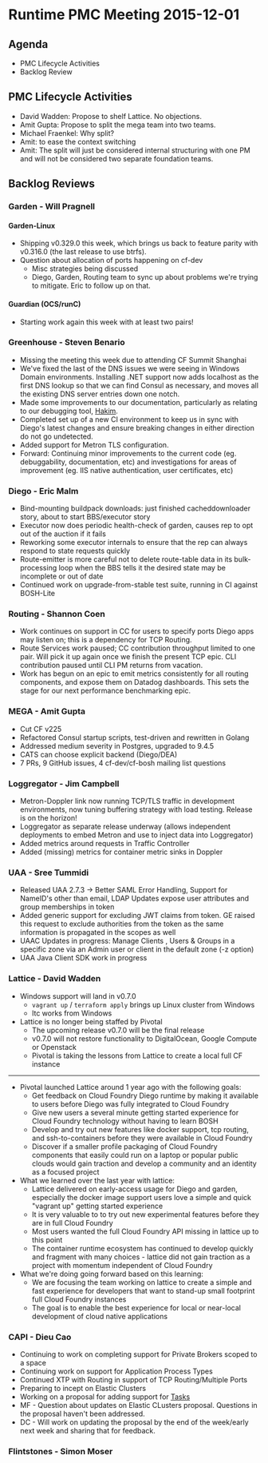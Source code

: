 # Runtime PMC Meeting 2015-12-01

## Agenda
* PMC Lifecycle Activities
* Backlog Review

## PMC Lifecycle Activities
- David Wadden: Propose to shelf Lattice. No objections.
- Amit Gupta: Propose to split the mega team into two teams.
- Michael Fraenkel: Why split?
- Amit: to ease the context switching
- Amit: The split will just be considered internal structuring with one PM and will not be considered two separate foundation teams.

## Backlog Reviews

### Garden - Will Pragnell

#### Garden-Linux
- Shipping v0.329.0 this week, which brings us back to feature parity with v0.316.0 (the last release to use btrfs).
- Question about allocation of ports happening on cf-dev
  - Misc strategies being discussed
  - Diego, Garden, Routing team to sync up about problems we're trying to mitigate. Eric to follow up on that.

#### Guardian (OCS/runC)
- Starting work again this week with at least two pairs!

### Greenhouse - Steven Benario
- Missing the meeting this week due to attending CF Summit Shanghai
- We've fixed the last of the DNS issues we were seeing in Windows Domain environments. Installing .NET support now adds localhost as the first DNS lookup so that we can find Consul as necessary, and moves all the existing DNS server entries down one notch.
- Made some improvements to our documentation, particularly as relating to our debugging tool, [Hakim](https://github.com/cloudfoundry-incubator/hakim).
- Completed set up of a new CI environment to keep us in sync with Diego's latest changes and ensure breaking changes in either direction do not go undetected.
- Added support for Metron TLS configuration.
- Forward: Continuing minor improvements to the current code (eg. debuggability, documentation, etc) and investigations for areas of improvement (eg. IIS native authentication, user certificates, etc)

### Diego - Eric Malm

- Bind-mounting buildpack downloads: just finished cacheddownloader story, about to start BBS/executor story
- Executor now does periodic health-check of garden, causes rep to opt out of the auction if it fails
- Reworking some executor internals to ensure that the rep can always respond to state requests quickly
- Route-emitter is more careful not to delete route-table data in its bulk-processing loop when the BBS tells it the desired state may be incomplete or out of date
- Continued work on upgrade-from-stable test suite, running in CI against BOSH-Lite


### Routing - Shannon Coen

- Work continues on support in CC for users to specify ports Diego apps may listen on; this is a dependency for TCP Routing.
- Route Services work paused; CC contribution throughput limited to one pair. Will pick it up again once we finish the present TCP epic. CLI contribution paused until CLI PM returns from vacation.
- Work has begun on an epic to emit metrics consistently for all routing components, and expose them on Datadog dashboards. This sets the stage for our next performance benchmarking epic.

### MEGA - Amit Gupta

- Cut CF v225
- Refactored Consul startup scripts, test-driven and rewritten in Golang
- Addressed medium severity in Postgres, upgraded to 9.4.5
- CATS can choose explicit backend (Diego/DEA)
- 7 PRs, 9 GitHub issues, 4 cf-dev/cf-bosh mailing list questions

### Loggregator - Jim Campbell
 * Metron-Doppler link now running TCP/TLS traffic in development environments, now tuning buffering strategy with load testing. Release is on the horizon!
 * Loggregator as separate release underway (allows independent deployments to embed Metron and use to inject data into Loggregator)
 * Added metrics around requests in Traffic Controller
 * Added (missing) metrics for container metric sinks in Doppler

### UAA - Sree Tummidi
- Released UAA 2.7.3 -> Better SAML Error Handling, Support for NameID's other than email, LDAP Updates expose user attributes and group memberships in token
- Added generic support for excluding JWT claims from token. GE raised this request to exclude authorities from the token as the same information is propagated in the scopes as well
- UAAC Updates in progress: Manage Clients , Users & Groups in a specific zone via an Admin user or client in the default zone (-z option)
- UAA Java Client SDK work in progress
### Lattice - David Wadden

- Windows support will land in v0.7.0
  - `vagrant up` / `terraform apply` brings up Linux cluster from Windows
  - ltc works from Windows
- Lattice is no longer being staffed by Pivotal
  - The upcoming release v0.7.0 will be the final release
  - v0.7.0 will not restore functionality to DigitalOcean, Google Compute or Openstack 
  - Pivotal is taking the lessons from Lattice to create a local full CF instance

---

- Pivotal launched Lattice around 1 year ago with the following goals:
  - Get feedback on Cloud Foundry Diego runtime by making it available to users before Diego was fully integrated to Cloud Foundry
  - Give new users a several minute getting started experience for Cloud Foundry technology without having to learn BOSH
  - Develop and try out new features like docker support, tcp routing, and ssh-to-containers before they were available in Cloud Foundry
  - Discover if a smaller profile packaging of Cloud Foundry components that easily could run on a laptop or popular public clouds would gain traction and develop a community and an identity as a focused project
- What we learned over the last year with lattice:
  - Lattice delivered on early-access usage for Diego and garden, especially the docker image support
users love a simple and quick "vagrant up" getting started experience
  - It is very valuable to to try out new experimental features before they are in full Cloud Foundry
  - Most users wanted the full Cloud Foundry API missing in lattice up to this point
  - The container runtime ecosystem has continued to develop quickly and fragment with many choices - lattice did not gain traction as a project with momentum independent of Cloud Foundry
- What we're doing going forward based on this learning:
  - We are focusing the team working on lattice to create a simple and fast experience for developers that want to stand-up small footprint full Cloud Foundry instances
  - The goal is to enable the best experience for local or near-local development of cloud native applications

### CAPI - Dieu Cao
- Continuing to work on completing support for Private Brokers scoped to a space
- Continuing work on support for Application Process Types
- Continued XTP with Routing in support of TCP Routing/Multiple Ports
- Preparing to incept on Elastic Clusters
- Working on a proposal for adding support for [Tasks](https://www.pivotaltracker.com/epic/show/2205074)
- MF - Question about updates on Elastic CLusters proposal.  Questions in the proposal haven't been addressed.
- DC - Will work on updating the proposal by the end of the week/early next week and sharing that for feedback.

### Flintstones - Simon Moser
